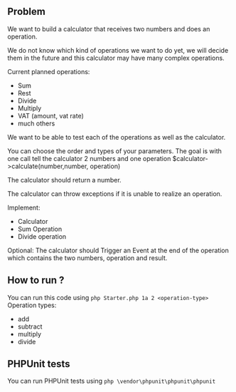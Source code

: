 ## Problem
We want to build a calculator that receives two numbers and does an operation.

We do not know which kind of operations we want to do yet, we will decide them in the future and this calculator may have many complex operations.

Current planned operations:

- Sum
- Rest
- Divide
- Multiply
- VAT (amount, vat rate)
- much others

We want to be able to test each of the operations as well as the calculator.

You can choose the order and types of your parameters. The goal is with one call tell the calculator 2 numbers and one operation
$calculator->calculate(number,number, operation)

The calculator should return a number.

The calculator can throw exceptions if it is unable to realize an operation.

Implement:
- Calculator
- Sum Operation
- Divide operation

Optional:
The calculator should Trigger an Event at the end of the operation which contains the two numbers, operation and result.

## How to run ?

You can run this code using `php Starter.php 1a 2 <operation-type>`
Operation types:
- add
- subtract
- multiply
- divide

## PHPUnit tests
You can run PHPUnit tests using `php \vendor\phpunit\phpunit\phpunit`